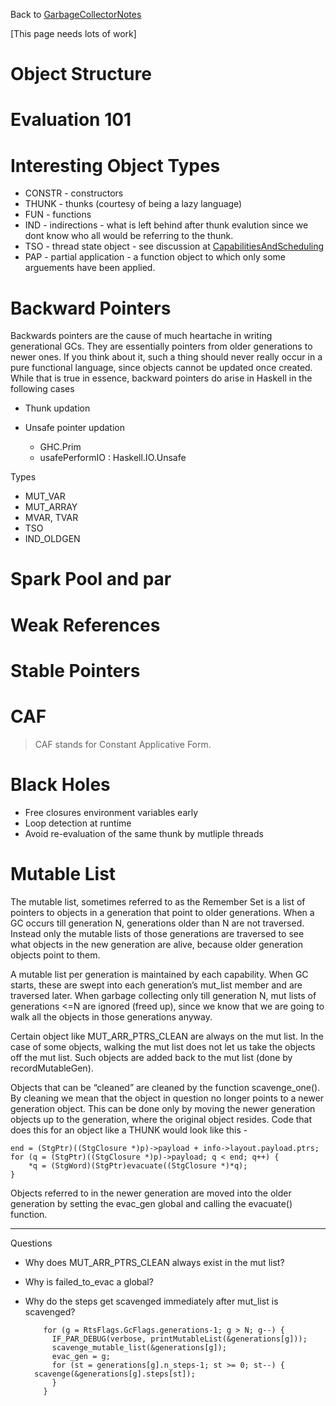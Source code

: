 
Back to [GarbageCollectorNotes](garbage-collector-notes)



\[This page needs lots of work\]


# Object Structure


# Evaluation 101


# Interesting Object Types


- CONSTR - constructors
- THUNK - thunks (courtesy of being a lazy language)
- FUN - functions
- IND - indirections - what is left behind after thunk evalution since we dont know who all would be referring to the thunk. 
- TSO - thread state object - see discussion at [CapabilitiesAndScheduling](capabilities-and-scheduling)
- PAP - partial application - a function object to which only some arguements have been applied.

# Backward Pointers



Backwards pointers are the cause of much heartache in writing generational GCs. They are essentially pointers from older generations to newer ones. If you think about it, such a thing should never really occur in a pure functional language, since objects cannot be updated once created. While that is true in essence, backward pointers do arise in Haskell in the following cases


- Thunk updation
- Unsafe pointer updation 

  - GHC.Prim
  - usafePerformIO : Haskell.IO.Unsafe


Types


- MUT\_VAR
- MUT\_ARRAY
- MVAR, TVAR
- TSO
- IND\_OLDGEN

# Spark Pool and par


# Weak References


# Stable Pointers


# CAF


>
>
> CAF stands for Constant Applicative Form. 
>
>

# Black Holes


- Free closures environment variables early
- Loop detection at runtime
- Avoid re-evaluation of the same thunk by mutliple threads

# Mutable List



The mutable list, sometimes referred to as the Remember Set is a list of pointers to objects in a generation that point to older generations. When a GC occurs till generation N, generations older than N are not traversed. Instead only the mutable lists of those generations are traversed to see what objects in the new generation are alive, because older generation objects point to them. 



A mutable list per generation is maintained by each capability. When GC starts, these are swept into each generation’s mut\_list member and are traversed later. When garbage collecting only till generation N, mut lists of generations \<=N are ignored (freed up), since we know that we are going to walk all the objects in those generations anyway.



Certain object like MUT\_ARR\_PTRS\_CLEAN are always on the mut list. In the case of some objects, walking the mut list does not let us take the objects off the mut list. Such objects are added back to the mut list (done by recordMutableGen). 



Objects that can be “cleaned” are cleaned by the function scavenge\_one(). By cleaning we mean that the object in question no longer points to a newer generation object. This can be done only by moving the newer generation objects up to the generation, where the original object resides. Code that does this for an object like a THUNK would look like this - 


```wiki
end = (StgPtr)((StgClosure *)p)->payload + info->layout.payload.ptrs;
for (q = (StgPtr)((StgClosure *)p)->payload; q < end; q++) {
    *q = (StgWord)(StgPtr)evacuate((StgClosure *)*q);
}
```


Objects referred to in the newer generation are moved into the older generation by setting the evac\_gen global and calling the evacuate() function.


---



Questions


- Why does MUT\_ARR\_PTRS\_CLEAN always exist in the mut list?
- Why is failed\_to\_evac a global?
- Why do the steps get scavenged immediately after mut\_list is scavenged?

  ```wiki
      for (g = RtsFlags.GcFlags.generations-1; g > N; g--) {
        IF_PAR_DEBUG(verbose, printMutableList(&generations[g]));
        scavenge_mutable_list(&generations[g]);
        evac_gen = g;
        for (st = generations[g].n_steps-1; st >= 0; st--) {
  	scavenge(&generations[g].steps[st]);
        }
      }
  ```